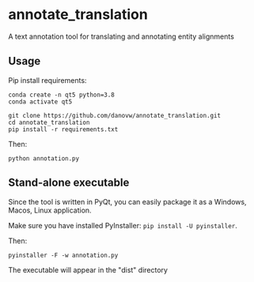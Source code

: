 
# annotate_translation
A text annotation tool for translating and annotating entity alignments

## Usage
Pip install requirements:
```
conda create -n qt5 python=3.8
conda activate qt5

git clone https://github.com/danovw/annotate_translation.git
cd annotate_translation
pip install -r requirements.txt
```

Then:
```
python annotation.py
```

## Stand-alone executable
Since the tool is written in PyQt, you can easily package it as a Windows, Macos, Linux application.

Make sure you have installed PyInstaller: `pip install -U pyinstaller`.

Then:
```
pyinstaller -F -w annotation.py
```
The executable will appear in the "dist" directory
